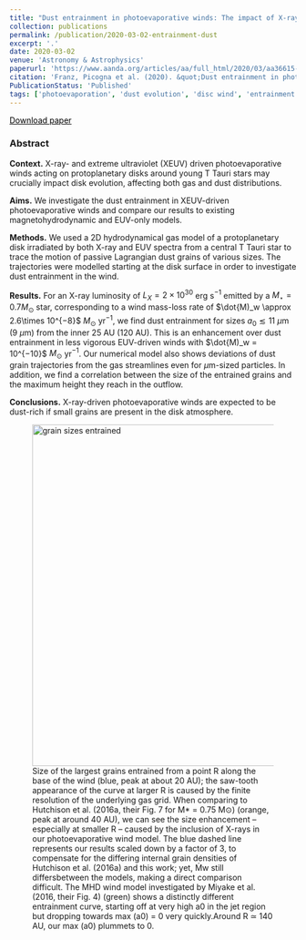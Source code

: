 ```yaml
---
title: "Dust entrainment in photoevaporative winds: The impact of X-rays"
collection: publications
permalink: /publication/2020-03-02-entrainment-dust
excerpt: '.'
date: 2020-03-02
venue: 'Astronomy & Astrophysics'
paperurl: 'https://www.aanda.org/articles/aa/full_html/2020/03/aa36615-19/aa36615-19.html'
citation: 'Franz, Picogna et al. (2020). &quot;Dust entrainment in photoevaporative winds: The impact of X-rays.&quot; <i>Astronomy & Astrophysics</i>. 635, A53.'
PublicationStatus: 'Published'
tags: ['photoevaporation', 'dust evolution', 'disc wind', 'entrainment']
---
```

<i class="fas fa-file-pdf" aria-hidden="true"></i> <a href="http://GiovanniPicogna.github.io/files/entrained-dust.pdf" style="color : black;">Download paper </a>

### Abstract
**Context.** X-ray- and extreme ultraviolet (XEUV) driven photoevaporative winds acting on protoplanetary disks around young T Tauri stars may crucially impact disk evolution, affecting both gas and dust distributions.

**Aims.** We investigate the dust entrainment in XEUV-driven photoevaporative winds and compare our results to existing magnetohydrodynamic and EUV-only models.

**Methods.** We used a 2D hydrodynamical gas model of a protoplanetary disk irradiated by both X-ray and EUV spectra from a central T Tauri star to trace the motion of passive Lagrangian dust grains of various sizes. The trajectories were modelled starting at the disk surface in order to investigate dust entrainment in the wind.

**Results.** For an X-ray luminosity of $L_X = 2\times10^{30}$ erg s$^{-1}$ emitted by a $M_\star = 0.7 M_\odot$ star, corresponding to a wind mass-loss rate of $\dot{M)_w \approx 2.6\times 10^{−8}$ $M_\odot$ yr$^{−1}$, we find dust entrainment for sizes $a_0 \lesssim 11$ $\mu$m (9 $\mu$m) from the inner 25 AU (120 AU). This is an enhancement over dust entrainment in less vigorous EUV-driven winds with $\dot{M)_w = 10^{−10}$ $M_\odot$ yr$^{−1}$. Our numerical model also shows deviations of dust grain trajectories from the gas streamlines even for $\mu$m-sized particles. In addition, we find a correlation between the size of the entrained grains and the maximum height they reach in the outflow.

**Conclusions.** X-ray-driven photoevaporative winds are expected to be dust-rich if small grains are present in the disk atmosphere. 

<figure>
  <img src="http://GiovanniPicogna.github.io/images/entrained-dust.png" alt="grain sizes entrained" width="600"/>
  <figcaption>Size of the largest grains entrained from a point R along the base of the wind (blue, peak at about 20 AU); the saw-tooth appearance of the curve at larger R is caused by the finite resolution of the underlying gas grid. When comparing to Hutchison et al. (2016a, their Fig. 7 for M* = 0.75 M⊙) (orange, peak at around 40 AU), we can see the size enhancement – especially at smaller R – caused by the inclusion of X-rays in our photoevaporative wind model. The blue dashed line represents our results scaled down by a factor of 3, to compensate for the differing internal grain densities of Hutchison et al. (2016a) and this work; yet, Ṁw still differsbetween the models, making a direct comparison difficult. The MHD wind model investigated by Miyake et al. (2016, their Fig. 4) (green) shows a distinctly different entrainment curve, starting off at very high a0 in the jet region but dropping towards max (a0) = 0 very quickly.Around R ≃ 140 AU, our max (a0) plummets to 0.</figcaption>
</figure>
